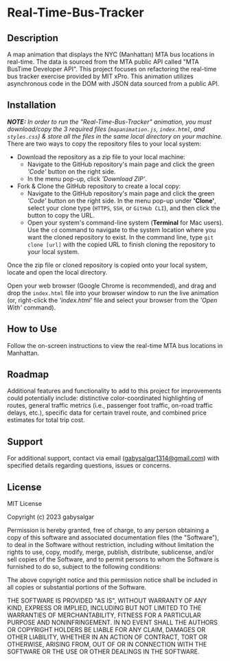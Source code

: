 # Real-Time-Bus-Tracker

## Description
A map animation that displays the NYC (Manhattan) MTA bus locations in real-time. The data is sourced from the MTA public API called "MTA BusTime Developer API". This project focuses on refactoring the real-time bus tracker exercise provided by MIT xPro. This animation utilizes asynchronous code in the DOM with JSON data sourced from a public API.

## Installation
_**NOTE:** In order to run the "Real-Time-Bus-Tracker" animation, you must download/copy the 3 required files (`mapanimation.js`, `index.html`, and `styles.css`) & store all the files in the same local directory on your machine._
There are two ways to copy the repository files to your local system:
* Download the repository as a zip file to your local machine:  
  * Navigate to the GitHub repository's main page and click the green _'Code'_ button on the right side. 
  * In the menu pop-up, click _'Download ZIP'_. 
* Fork & Clone the GitHub repository to create a local copy:
  * Navigate to the GitHub repository's main page and click the green _'Code'_ button on the right side. In the menu pop-up under **'Clone'**, select your clone type (`HTTPS`, `SSH`, or `GitHub CLI`), and then click the button to copy the URL.
  * Open your system's command-line system (**Terminal** for Mac users). Use the `cd` command to navigate to the system location where you want the cloned repository to exist. In the command line, type `git clone [url]` with the copied URL to finish cloning the repository to your local system.

Once the zip file or cloned repository is copied onto your local system, locate and open the local directory. 

Open your web browser (Google Chrome is recommended), and drag and drop the `index.html` file into your browser window to run the live animation (or, right-click the _'index.html'_ file and select your browser from the _'Open With'_ command).

## How to Use
Follow the on-screen instructions to view the real-time MTA bus locations in Manhattan.

## Roadmap
Additional features and functionality to add to this project for improvements could potentially include: distinctive color-coordinated highlighting of routes, general traffic metrics (i.e., passenger foot traffic, on-road traffic delays, etc.), specific data for certain travel route, and combined price estimates for total trip cost.

## Support
For additional support, contact via email (gabysalgar1314@gmail.com) with specified details regarding questions, issues or concerns.

## License
MIT License

Copyright (c) 2023 gabysalgar

Permission is hereby granted, free of charge, to any person obtaining a copy
of this software and associated documentation files (the "Software"), to deal
in the Software without restriction, including without limitation the rights
to use, copy, modify, merge, publish, distribute, sublicense, and/or sell
copies of the Software, and to permit persons to whom the Software is
furnished to do so, subject to the following conditions:

The above copyright notice and this permission notice shall be included in all
copies or substantial portions of the Software.

THE SOFTWARE IS PROVIDED "AS IS", WITHOUT WARRANTY OF ANY KIND, EXPRESS OR
IMPLIED, INCLUDING BUT NOT LIMITED TO THE WARRANTIES OF MERCHANTABILITY,
FITNESS FOR A PARTICULAR PURPOSE AND NONINFRINGEMENT. IN NO EVENT SHALL THE
AUTHORS OR COPYRIGHT HOLDERS BE LIABLE FOR ANY CLAIM, DAMAGES OR OTHER
LIABILITY, WHETHER IN AN ACTION OF CONTRACT, TORT OR OTHERWISE, ARISING FROM,
OUT OF OR IN CONNECTION WITH THE SOFTWARE OR THE USE OR OTHER DEALINGS IN THE
SOFTWARE.
